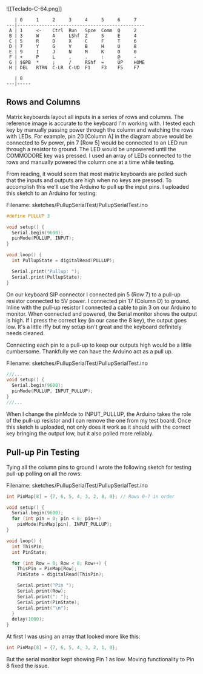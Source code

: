 ![[Teclado-C-64.png]]

```
   | 0     1     2     3     4     5     6     7
---|-----------------------------------------------
 A | 1     <-    Ctrl  Run   Spce  Comm  Q     2
 B | 3     W     A     LShf  Z     S     E     4
 C | 5     R     D     X     C     F     T     6
 D | 7     Y     G     V     B     H     U     8
 E | 9     I     J     N     M     K     O     0
 F | +     P     L     ,     .     :     @     -
 G | $GPB  *     ;     /     RShf  =     UP    HOME
 H | DEL   RTRN  C-LR  C-UD  F1    F3    F5    F7 

   | 8
---|-----
```

## Rows and Columns

Matrix keyboards layout all inputs in a series of rows and columns. The reference image is accurate to the keyboard I'm working with. I tested each key by manually passing power through the column and watching the rows with LEDs. For example, pin 20 \[Column A\] in the diagram above would be connected to 5v power, pin 7 \[Row 5] would be connected to an LED run through a resistor to ground. The LED would be unpowered until the COMMODORE key was pressed. I used an array of LEDs connected to the rows and manually powered the column one at a time while testing.

From reading, it would seem that most matrix keyboards are polled such that the inputs and outputs are high when no keys are pressed. To accomplish this we'll use the Arduino to pull up the input pins. I uploaded this sketch to an Arduino for testing:

Filename: sketches/PullupSerialTest/PullupSerialTest.ino
```cpp
#define PULLUP 3

void setup() {
  Serial.begin(9600);
  pinMode(PULLUP, INPUT);
}

void loop() {
  int PullupState = digitalRead(PULLUP);

  Serial.print("Pullup: ");
  Serial.print(PullupState);
}
```

On our keyboard SIP connector I connected pin 5 (Row 7) to a pull-up resistor connected to 5V power. I connected pin 17 (Column D) to ground. Inline with the pull-up resistor I connected a cable to pin 3 on our Arduino to monitor. When connected and powered, the Serial monitor shows the output is high. If I press the correct key (in our case the 8 key), the output goes low. It's a little iffy but my setup isn't great and the keyboard definitely needs cleaned.

Connecting each pin to a pull-up to keep our outputs high would be a little cumbersome. Thankfully we can have the Arduino act as a pull up.

Filename: sketches/PullupSerialTest/PullupSerialTest.ino
```cpp
///...
void setup() {
  Serial.begin(9600);
  pinMode(PULLUP, INPUT_PULLUP);
}
///...
```

When I change the pinMode to INPUT_PULLUP, the Arduino takes the role of the pull-up resistor and I can remove the one from my test board. Once this sketch is uploaded, not only does it work as it should with the correct key bringing the output low, but it also polled more reliably.

## Pull-up Pin Testing

Tying all the column pins to ground I wrote the following sketch for testing pull-up polling on all the rows:

Filename: sketches/PullupSerialTest/PullupSerialTest.ino
```cpp
int PinMap[8] = {7, 6, 5, 4, 3, 2, 8, 0}; // Rows 0-7 in order

void setup() {
  Serial.begin(9600);
  for (int pin = 0; pin < 8; pin++)
    pinMode(PinMap[pin], INPUT_PULLUP);
}

void loop() {
  int ThisPin;
  int PinState;

  for (int Row = 0; Row < 8; Row++) {
    ThisPin = PinMap[Row];
    PinState = digitalRead(ThisPin);

    Serial.print("Pin ");
    Serial.print(Row);
    Serial.print(": ");
    Serial.print(PinState);
    Serial.print("\n");
  }
  delay(1000);
}
```

At first I was using an array that looked more like this:

```cpp
int PinMap[8] = {7, 6, 5, 4, 3, 2, 1, 0};
```

But the serial monitor kept showing Pin 1 as low. Moving functionality to Pin 8 fixed the issue.